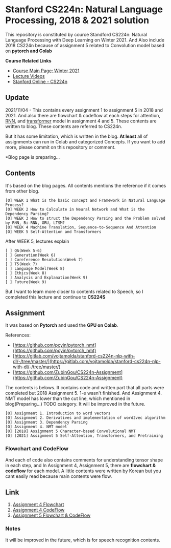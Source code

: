 # **Stanford CS224n: Natural Language Processing, 2018 & 2021 solution**
This repository is constituted by cource Standford CS224n: Natural Language Processing with Deep Learning on Winter 2021. And Also include 2018 CS224n because of assignment 5 related to Convolution model based on **pytorch and Colab**

**Course Related Links**

- [Course Main Page: Winter 2021](http://web.stanford.edu/class/cs224n/)
- [Lecture Videos](https://www.youtube.com/playlist?list=PLoROMvodv4rOSH4v6133s9LFPRHjEmbmJ)
- [Stanford Online - CS224n](https://online.stanford.edu/artificial-intelligence/free-content?category=All&course=6097)


## **Update**
2021/11/04 - This contains every assignment 1 to assignment 5 in 2018 and 2021. And also there are flowchart & codeflow at each steps for attention, [RNN](https://github.com/ooshyun/CS224n-Natural-Language-Processing/tree/master/Assignment4/a4/outputs/flowchart), and [transformer](https://github.com/ooshyun/CS224n-Natural-Language-Processing/blob/master/Assignment5_2021/student-new/output/flowchart_transformer_and_codeflow.pdf) model in assignment 4 and 5. These contents are written to blog. These contents are referred to CS224n.

But it has some limitation, which is written in the blog. **At least** all of assignments can run in Colab and categorized Concepts. If you want to add more, please commit on this repository or comment.

*Blog page is preparing...

## **Contents**
It's based on the blog pages. All contents mentions the reference if it comes from other blog.

    [O] WEEK 1 What is the basic concept and Framework in Natural Language Process?
    [O] WEEK 2 How to Calculate in Neural Network and What is the Dependency Parsing?
    [O] WEEK 3 How to struct the Dependency Parsing and the Problem solved by RNN, Bi-RNN, GRU, LTSM? 
    [O] WEEK 4 Machine Translation, Sequence-to-Sequence And Attention
    [O] WEEK 5 Self-Attention and Transformers

After WEEK 5, lectures explain
    
    [ ] QA(Week 5-6)
    [ ] Generation(Week 6)
    [ ] Coreference Resolution(Week 7)
    [ ] T5(Week 7)
    [ ] Language Model(Week 8)
    [ ] Ethics(Week 8)
    [ ] Analysis and Explanation(Week 9)
    [ ] Future(Week 9)

But I want to learn more closer to contents related to Speech, so I completed this lecture and continue to **CS224S**

## **Assignment**
It was based on **Pytorch** and used the **GPU on Colab**.

References:
- [https://github.com/pcyin/pytorch_nmt](https://github.com/pcyin/pytorch_nmt)
- [https://gitlab.com/vojtamolda/stanford-cs224n-nlp-with-dl/-/tree/master/](https://gitlab.com/vojtamolda/stanford-cs224n-nlp-with-dl/-/tree/master/)
- [https://github.com/ZubinGou/CS224n-Assignment](https://github.com/ZubinGou/CS224n-Assignment)

The contents is belows. It contains code and written part that all parts were completed but 2018 Assignment 5. 1-e wasn't finished. And Assignment 4. NMT model has lower than the cut line, which mentioned in blog(Preparing...) TODO category. It will be improved in the future.

    [O] Assignment 1. Introduction to word vectors
    [O] Assignment 2. Derivatives and implementation of word2vec algorithm
    [O] Assignment 3. Dependency Parsing
    [O] Assignment 4. NMT model
    [O] [2018] Assignment 5 Character-based Convolutional NMT
    [O] [2021] Assignment 5 Self-Attention, Transformers, and Pretraining

### **Flowchart and CodeFlow**

And each of code also contains comments for understanding tensor shape in each step, 
and In Assignment 4, Assignment 5, there are **flowchart & codeflow** for each model. A little contents were written by Korean but you cant easily read because main contents were flow.

## **Link**

1. [Assignment 4 Flowchart](https://github.com/ooshyun/CS224n-Natural-Language-Processing/blob/master/Assignment4/a4/outputs/flowchart/flowchart_rnn_attention.pdf)
2. [Assignment 4 CodeFlow](https://github.com/ooshyun/CS224n-Natural-Language-Processing/blob/master/Assignment4/a4/outputs/flowchart/flowchart_codeflow_rnn_attention.pdf)
3. [Assignment 5 Flowchart & CodeFlow](https://github.com/ooshyun/CS224n-Natural-Language-Processing/blob/master/Assignment5_2021/student-new/output/flowchart_transformer_and_codeflow.pdf)

### Notes

It will be improved in the future, which is for speech recognition contents.
